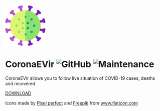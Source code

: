 ![](https://github.com/sucyfer/CoronaEVir/blob/master/icon2.png)


# CoronaEVir  ![GitHub](https://img.shields.io/github/license/sucyfer/CoronaEVir?color=%23df2626)   ![Maintenance](https://img.shields.io/maintenance/yes/2020)  

CoronaEVir allows you to follow live situation of COVID-19 cases, deaths and recovered.

[DOWNLOAD](https://github.com/sucyfer/CoronaEVir/raw/master/CoronaEVir.apk)



<div>Icons made by <a href="https://www.flaticon.com/authors/pixel-perfect" title="Pixel perfect">Pixel perfect</a> and <a href="https://www.flaticon.com/authors/freepik" title="Freepik">Freepik</a> from <a href="https://www.flaticon.com/" title="Flaticon">www.flaticon.com</a></div>

